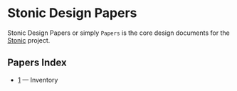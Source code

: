 # Stonic Design Papers

Stonic Design Papers or simply `Papers` is the core design documents for the [Stonic](http://stonic.io) project.

## Papers Index

* [1](papers/0001-inventory.md) — Inventory
